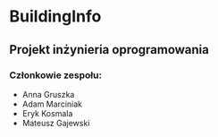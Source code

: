 # BuildingInfo
## Projekt inżynieria oprogramowania
### Członkowie zespołu:
- Anna Gruszka
- Adam Marciniak
- Eryk Kosmala
- Mateusz Gajewski
